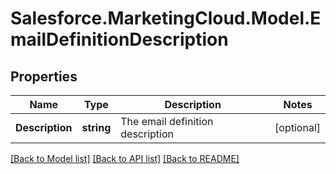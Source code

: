 # Salesforce.MarketingCloud.Model.EmailDefinitionDescription
## Properties

Name | Type | Description | Notes
------------ | ------------- | ------------- | -------------
**Description** | **string** | The email definition description | [optional] 

[[Back to Model list]](../README.md#documentation-for-models) [[Back to API list]](../README.md#documentation-for-api-endpoints) [[Back to README]](../README.md)

